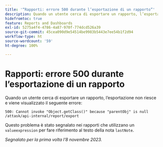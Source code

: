 ```yaml
---
title: '“Rapporti: errore 500 durante l’esportazione di un rapporto”'
description: Quando un utente cerca di esportare un rapporto, l’esportazione non riesce e viene visualizzato l’errore 500.
hidefromtoc: true
feature: Reports and Dashboards
exl-id: 5275a4f4-4786-4a87-970f-774dcd526a39
source-git-commit: 45cea090d9e54514be9983b5443e7ee54b1f2d94
workflow-type: ht
source-wordcount: '59'
ht-degree: 100%

---
```


# Rapporti: errore 500 durante l’esportazione di un rapporto

Quando un utente cerca di esportare un rapporto, l’esportazione non riesce e viene visualizzato il seguente errore:

```
500: Cannot invoke "Object.getClass()" because "parentObj" is null /attask/api-internal/report/export
```

Questo problema è stato segnalato nei rapporti che utilizzano un `valueexpression` per fare riferimento al testo della nota `lastNote`.

_Segnalato per la prima volta l’8 novembre 2023._
